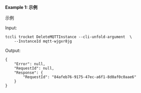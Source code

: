 **Example 1: 示例**

示例

Input: 

```
tccli trocket DeleteMQTTInstance --cli-unfold-argument  \
    --InstanceId mqtt-wjgxr8jg
```

Output: 
```
{
    "Error": null,
    "RequestId": null,
    "Response": {
        "RequestId": "84afeb76-9175-47ec-a6f1-8d0af0c0aae6"
    }
}
```

